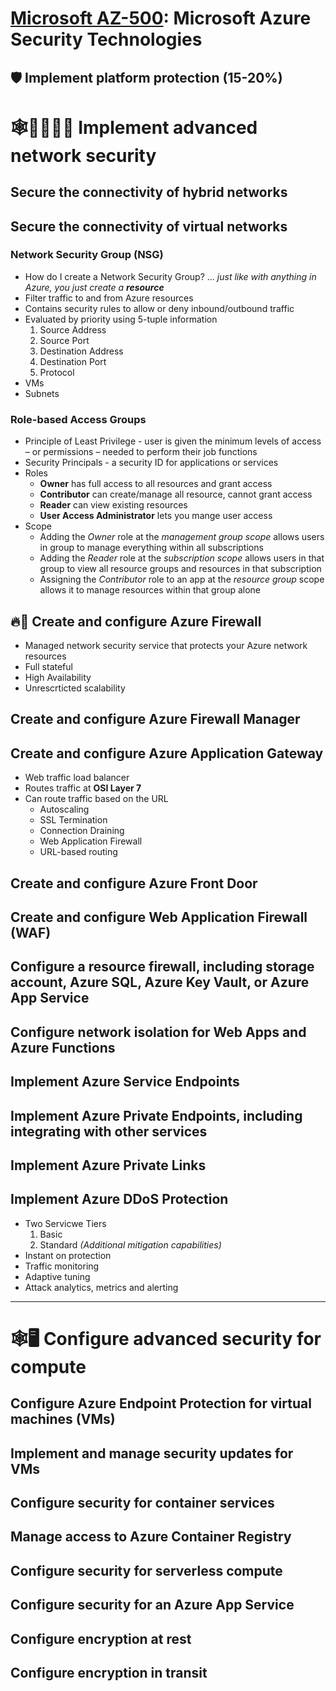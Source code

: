 # [Microsoft AZ-500](az-500-index.md): Microsoft Azure Security Technologies

## 🛡️ Implement platform protection (15-20%)

# 🕸️👨‍👨‍👧‍👦 Implement advanced network security
## Secure the connectivity of hybrid networks
## Secure the connectivity of virtual networks
### Network Security Group (NSG)
+ How do I create a Network Security Group? ... _just like with anything in Azure, you just create a **resource**_
+ Filter traffic to and from Azure resources
+ Contains security rules to allow or deny inbound/outbound traffic
+ Evaluated by priority using 5-tuple information
  1. Source Address
  2. Source Port
  3. Destination Address
  4. Destination Port
  5. Protocol
+ VMs
+ Subnets

### Role-based Access Groups
+ Principle of Least Privilege - user is given the minimum levels of access – or permissions – needed to perform their job functions
+ Security Principals - a security ID for applications or services
+ Roles
  - **Owner** has full access to all resources and grant access
  - **Contributor** can create/manage all resource, cannot grant access
  - **Reader** can view existing resources
  - **User Access Administrator** lets you mange user access
+ Scope
  - Adding the _Owner_ role at the _management group scope_ allows users in group to manage everything within all subscriptions
  - Adding the _Reader_ role at the _subscription scope_ allows users in that group to view all resource groups and resources in that subscription
  - Assigning the _Contributor_ role to an app at the _resource group_ scope allows it to manage resources within that group alone

## 🔥🧱 Create and configure **Azure Firewall**
- Managed network security service that protects your Azure network resources
- Full stateful
- High Availability
- Unrescrticted scalability
## Create and configure Azure Firewall Manager
## Create and configure **Azure Application Gateway**
- Web traffic load balancer
- Routes traffic at **OSI Layer 7**
- Can route traffic based on the URL
    - Autoscaling
    - SSL Termination
    - Connection Draining
    - Web Application Firewall
    - URL-based routing
## Create and configure Azure Front Door
## Create and configure Web Application Firewall (WAF)
## Configure a resource firewall, including storage account, Azure SQL, Azure Key Vault, or Azure App Service
## Configure network isolation for Web Apps and Azure Functions
## Implement Azure Service Endpoints
## Implement Azure Private Endpoints, including integrating with other services
## Implement Azure Private Links
## Implement **Azure DDoS Protection**
- Two Servicwe Tiers
    1. Basic
    2. Standard _(Additional mitigation capabilities)_
- Instant on protection
- Traffic monitoring
- Adaptive tuning
- Attack analytics, metrics and alerting

- - -

# 🕸️🖥️ Configure advanced security for compute
## Configure Azure Endpoint Protection for virtual machines (VMs)
## Implement and manage security updates for VMs
## Configure security for container services
## Manage access to Azure Container Registry
## Configure security for serverless compute
## Configure security for an Azure App Service
## Configure encryption at rest
## Configure encryption in transit
